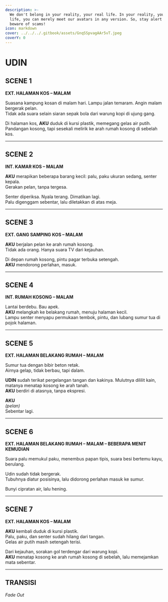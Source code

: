 ```yaml
---
description: >-
  We don't belong in your reality, your real life. In your reality, your real
  life, you can merely meet our avatars in any version. So, stay alert and
  beware of scams!
icon: markdown
cover: ../../../.gitbook/assets/GnqSSpvagAAr5vT.jpeg
coverY: 0
---
```


# UDIN

## SCENE 1
**EXT. HALAMAN KOS – MALAM**

Suasana kampung kosan di malam hari. Lampu jalan temaram. Angin malam bergerak pelan.  
Tidak ada suara selain siaran sepak bola dari warung kopi di ujung gang.

Di halaman kos, **AKU** duduk di kursi plastik, memegang gelas air putih.  
Pandangan kosong, tapi sesekali melirik ke arah rumah kosong di sebelah kos.

---

## SCENE 2
**INT. KAMAR KOS – MALAM**

**AKU** merapikan beberapa barang kecil: palu, paku ukuran sedang, senter kepala.  
Gerakan pelan, tanpa tergesa.

Senter diperiksa. Nyala terang. Dimatikan lagi.  
Palu digenggam sebentar, lalu diletakkan di atas meja.

---

## SCENE 3
**EXT. GANG SAMPING KOS – MALAM**

**AKU** berjalan pelan ke arah rumah kosong.  
Tidak ada orang. Hanya suara TV dari kejauhan.

Di depan rumah kosong, pintu pagar terbuka setengah.  
**AKU** mendorong perlahan, masuk.

---

## SCENE 4
**INT. RUMAH KOSONG – MALAM**

Lantai berdebu. Bau apek.  
**AKU** melangkah ke belakang rumah, menuju halaman kecil.  
Lampu senter menyapu permukaan tembok, pintu, dan lubang sumur tua di pojok halaman.

---

## SCENE 5
**EXT. HALAMAN BELAKANG RUMAH – MALAM**

Sumur tua dengan bibir beton retak.  
Airnya gelap, tidak berbau, tapi dalam.

**UDIN** sudah terikat pergelangan tangan dan kakinya. Mulutnya dililit kain, matanya menatap kosong ke arah tanah.  
**AKU** berdiri di atasnya, tanpa ekspresi.

**AKU**  
*(pelan)*  
Sebentar lagi.

---

## SCENE 6
**EXT. HALAMAN BELAKANG RUMAH – MALAM – BEBERAPA MENIT KEMUDIAN**

Suara palu memukul paku, menembus papan tipis, suara besi bertemu kayu, berulang.

Udin sudah tidak bergerak.  
Tubuhnya diatur posisinya, lalu didorong perlahan masuk ke sumur.

Bunyi cipratan air, lalu hening.

---

## SCENE 7
**EXT. HALAMAN KOS – MALAM**

**AKU** kembali duduk di kursi plastik.  
Palu, paku, dan senter sudah hilang dari tangan.  
Gelas air putih masih setengah terisi.

Dari kejauhan, sorakan gol terdengar dari warung kopi.  
**AKU** menatap kosong ke arah rumah kosong di sebelah, lalu memejamkan mata sebentar.

---

## TRANSISI
*Fade Out*
